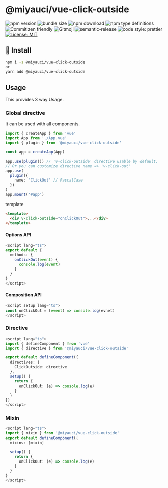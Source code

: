 # @miyauci/vue-click-outside

![npm version](https://img.shields.io/npm/v/@miyauci/vue-click-outside.svg?style=flat)
![bundle size](https://img.shields.io/bundlephobia/min/@miyauci/vue-click-outside)
![npm download](https://img.shields.io/npm/dw/@miyauci/vue-click-outside?color=blue)
![npm type definitions](https://img.shields.io/npm/types/@miyauci/vue-click-outside)
![Commitizen friendly](https://img.shields.io/badge/commitizen-friendly-brightgreen.svg)
![Gitmoji](https://img.shields.io/badge/gitmoji-%20😜%20😍-FFDD67.svg?style=flat)
![semantic-release](https://img.shields.io/badge/%20%20%F0%9F%93%A6%F0%9F%9A%80-semantic--release-e10079.svg)
![code style: prettier](https://img.shields.io/badge/code_style-prettier-ff69b4.svg)
[![License: MIT](https://img.shields.io/badge/License-MIT-yellow.svg)](https://opensource.org/licenses/MIT)

## :truck: Install

```bash
npm i -s @miyauci/vue-click-outside
or
yarn add @miyauci/vue-click-outside
```

## Usage

This provides 3 way Usage.

### Global directive

It can be used with all components.

```ts
import { createApp } from 'vue'
import App from './App.vue'
import { plugin } from '@miyauci/vue-click-outside'

const app = createApp(App)

app.use(plugin()) // 'v-click-outside' directive usable by default.
// Or you can customize directive name => 'v-click-out'
app.use(
  plugin({
    name: 'ClickOut' // PascalCase
  })
)
app.mount('#app')
```

template

```html
<template>
  <div v-click-outside="onClickOut">...</div>
</template>
```

#### Options API

```ts
<script lang="ts">
export default {
  methods: {
    onClickOut(event) {
      console.log(event)
    }
  }
}
</script>
```

#### Composition API

```ts
<script setup lang="ts">
const onClickOut = (event) => console.log(evnet)
</script>
```

### Directive

```ts
<script lang="ts">
import { defineComponent } from 'vue'
import { directive } from '@miyauci/vue-click-outside'

export default defineComponent({
  directives: {
    ClickOutside: directive
  },
  setup() {
    return {
      onClickOut: (e) => console.log(e)
    }
  }
})
</script>
```

### Mixin

```ts
<script lang="ts">
import { mixin } from '@miyauci/vue-click-outside'
export default defineComponent({
  mixins: [mixin]

  setup() {
    return {
      onClickOut: (e) => console.log(e)
    }
  }
}
</script>
```
